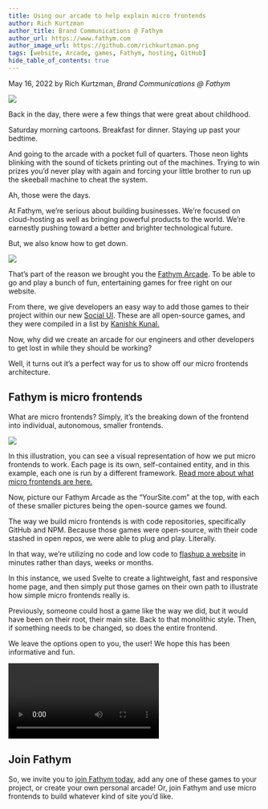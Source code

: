 ```yaml
---
title: Using our arcade to help explain micro frontends
author: Rich Kurtzman
author_title: Brand Communications @ Fathym
author_url: https://www.fathym.com
author_image_url: https://github.com/richkurtzman.png
tags: [website, Arcade, games, Fathym, hosting, GitHub]
hide_table_of_contents: true
---
```


May 16, 2022 by Rich Kurtzman, _Brand Communications @ Fathym_

![](/img/arcadescreenshot.png)

Back in the day, there were a few things that were great about childhood.  

Saturday morning cartoons. Breakfast for dinner. Staying up past your bedtime.  

And going to the arcade with a pocket full of quarters. Those neon lights blinking with the sound of tickets printing out of the machines. Trying to win prizes you’d never play with again and forcing your little brother to run up the skeeball machine to cheat the system. 

Ah, those were the days.  

At Fathym, we’re serious about building businesses. We’re focused on cloud-hosting as well as bringing powerful products to the world. We’re earnestly pushing toward a better and brighter technological future. 

But, we also know how to get down.  

![](/img/officegif.gif)

That’s part of the reason we brought you the [Fathym Arcade](https://www.arcade.fathym.com/). To be able to go and play a bunch of fun, entertaining games for free right on our website.  

From there, we give developers an easy way to add those games to their project within our new [Social UI](https://www.fathym.com/blog/articles/2022/march/2022-03-02-introducing-fathyms-social-ui). These are all open-source games, and they were compiled in a list by [Kanishk Kunal.](https://superdevresources.com/open-source-html5-games/) 

Now, why did we create an arcade for our engineers and other developers to get lost in while they should be working?  

Well, it turns out it’s a perfect way for us to show off our micro frontends architecture.  

## Fathym is micro frontends  

What are micro frontends? Simply, it’s the breaking down of the frontend into individual, autonomous, smaller frontends.  

![](/img/MFERReactGatsbyAngular.png)

In this illustration, you can see a visual representation of how we put micro frontends to work. Each page is its own, self-contained entity, and in this example, each one is run by a different framework. [Read more about what micro frontends are here.](https://www.fathym.com/blog/articles/2022/march/2022-03-14-a-simple-micro-frontends-explainer)

Now, picture our Fathym Arcade as the “YourSite.com” at the top, with each of these smaller pictures being the open-source games we found.  

The way we build micro frontends is with code repositories, specifically GitHub and NPM. Because those games were open-source, with their code stashed in open repos, we were able to plug and play. Literally. 

In that way, we’re utilizing no code and low code to [flashup a website](https://www.fathym.com/blog/articles/2022/march/2022-03-08-flashups-give-beauty-to-startups) in minutes rather than days, weeks or months.  

In this instance, we used Svelte to create a lightweight, fast and responsive home page, and then simply put those games on their own path to illustrate how simple micro frontends really is.  

Previously, someone could host a game like the way we did, but it would have been on their root, their main site. Back to that monolithic style. Then, if something needs to be changed, so does the entire frontend. 

We leave the options open to you, the user! We hope this has been informative and fun.

![](/img/pacmanthinky.mp4)

## Join Fathym 

So, we invite you to [join Fathym today](https://www.fathym.com/dashboard), add any one of these games to your project, or create your own personal arcade! Or, join Fathym and use micro frontends to build whatever kind of site you’d like.  